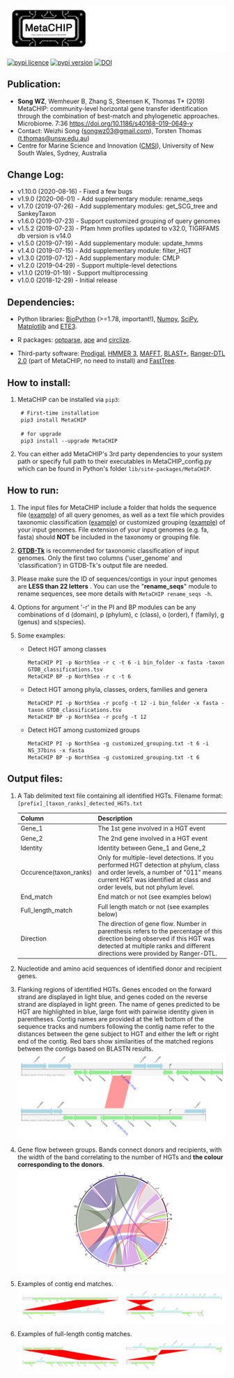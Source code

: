 
![logo](images/MetaCHIP_logo.jpg)

[![pypi licence       ](https://img.shields.io/pypi/l/MetaCHIP.svg)](https://opensource.org/licenses/gpl-3.0.html)
[![pypi version       ](https://img.shields.io/pypi/v/MetaCHIP.svg)](https://pypi.python.org/pypi/MetaCHIP) 
[![DOI                ](https://img.shields.io/static/v1.svg?label=DOI&message=10.1186/s40168-019-0649-y&color=orange)](https://doi.org/10.1186/s40168-019-0649-y)


Publication:
---

+ **Song WZ**, Wemheuer B, Zhang S, Steensen K, Thomas T* (2019) MetaCHIP: community-level horizontal gene transfer identification through the combination of best-match and phylogenetic approaches. Microbiome. 7:36 https://doi.org/10.1186/s40168-019-0649-y
+ Contact: Weizhi Song (songwz03@gmail.com), Torsten Thomas (t.thomas@unsw.edu.au)
+ Centre for Marine Science and Innovation ([CMSI](https://www.cmsi.unsw.edu.au)), University of New South Wales, Sydney, Australia


Change Log:
---

* v1.10.0 (2020-08-16) - Fixed a few bugs
* v1.9.0 (2020-06-01) - Add supplementary module: rename_seqs
* v1.7.0 (2019-07-26) - Add supplementary modules: get_SCG_tree and SankeyTaxon
* v1.6.0 (2019-07-23) - Support customized grouping of query genomes
* v1.5.2 (2019-07-23) - Pfam hmm profiles updated to v32.0, TIGRFAMS db version is v14.0
* v1.5.0 (2019-07-19) - Add supplementary module: update_hmms
* v1.4.0 (2019-07-15) - Add supplementary module: filter_HGT
* v1.3.0 (2019-07-12) - Add supplementary module: CMLP
* v1.2.0 (2019-04-29) - Support multiple-level detections
* v1.1.0 (2019-01-19) - Support multiprocessing
* v1.0.0 (2018-12-29) - Initial release


Dependencies:
---

+ Python libraries: 
[BioPython](https://github.com/biopython/biopython.github.io/) (>=1.78, important!), 
[Numpy](http://www.numpy.org),
[SciPy](https://www.scipy.org),
[Matplotlib](http://matplotlib.org) and 
[ETE3](http://etetoolkit.org).

+ R packages: 
[optparse](https://cran.r-project.org/web/packages/optparse/index.html),
[ape](https://cran.r-project.org/web/packages/ape/index.html) and 
[circlize](https://cran.r-project.org/web/packages/circlize/index.html).

+ Third-party software: 
[Prodigal](https://github.com/hyattpd/Prodigal), 
[HMMER 3](http://hmmer.org),
[MAFFT](https://mafft.cbrc.jp/alignment/software/),
[BLAST+](https://blast.ncbi.nlm.nih.gov/Blast.cgi?PAGE_TYPE=BlastDocs&DOC_TYPE=Download),
[Ranger-DTL 2.0](https://compbio.engr.uconn.edu/software/RANGER-DTL/) (part of MetaCHIP, no need to install) and 
[FastTree](http://www.microbesonline.org/fasttree/).


How to install:
---

1. MetaCHIP can be installed via `pip3`:

        # First-time installation
        pip3 install MetaCHIP
        
        # for upgrade
        pip3 install --upgrade MetaCHIP
        
1. You can either add MetaCHIP's 3rd party dependencies to your system path or specify full path to their executables in MetaCHIP_config.py which can be found in Python's folder `lib/site-packages/MetaCHIP`.


How to run:
---

1. The input files for MetaCHIP include a folder that holds the sequence file ([example](https://github.com/songweizhi/MetaCHIP/blob/master/input_file_examples/human_gut_bins))
of all query genomes, as well as a text file which provides taxonomic classification ([example](https://github.com/songweizhi/MetaCHIP/blob/master/input_file_examples/human_gut_bins_GTDB.tsv)) 
or customized grouping ([example](https://github.com/songweizhi/MetaCHIP/blob/master/input_file_examples/customized_grouping.txt))
of your input genomes. File extension of your input genomes (e.g. fa, fasta) should **NOT** be included in the taxonomy or grouping file.

1. [**GTDB-Tk**](https://github.com/Ecogenomics/GTDBTk) is recommended for taxonomic classification of input genomes. Only the first two columns ('user_genome' and 'classification') in GTDB-Tk's output file are needed. 

1. Please make sure the ID of sequences/contigs in your input genomes are **LESS than 22 letters** . 
You can use the "**rename_seqs**" module to rename sequences, see more details with `MetaCHIP rename_seqs -h`.

1. Options for argument '-r' in the PI and BP modules can be any combinations of d (domain), p (phylum), c (class), o (order), f (family), g (genus) and s(species).

1. Some examples: 
               
    * Detect HGT among classes
    
          MetaCHIP PI -p NorthSea -r c -t 6 -i bin_folder -x fasta -taxon GTDB_classifications.tsv
          MetaCHIP BP -p NorthSea -r c -t 6

    * Detect HGT among phyla, classes, orders, families and genera

          MetaCHIP PI -p NorthSea -r pcofg -t 12 -i bin_folder -x fasta -taxon GTDB_classifications.tsv
          MetaCHIP BP -p NorthSea -r pcofg -t 12

    * Detect HGT among customized groups
        
          MetaCHIP PI -p NorthSea -g customized_grouping.txt -t 6 -i NS_37bins -x fasta
          MetaCHIP BP -p NorthSea -g customized_grouping.txt -t 6


Output files:
---

1. A Tab delimited text file containing all identified HGTs. Filename format: `[prefix]_[taxon_ranks]_detected_HGTs.txt`

    |Column|Description|
    |---|---|
    |Gene_1|The 1st gene involved in a HGT event|
    |Gene_2|The 2nd gene involved in a HGT event|
    |Identity|Identity between Gene_1 and Gene_2|
    |Occurence(taxon_ranks)|Only for multiple-level detections. If you performed HGT detection at phylum, class and order levels, a number of "011" means current HGT was identified at class and order levels, but not phylum level.|
    |End_match|End match or not (see examples below)|
    |Full_length_match|Full length match or not (see examples below)|
    |Direction|The direction of gene flow. Number in parenthesis refers to the percentage of this direction being observed if this HGT was detected at multiple ranks and different directions were provided by Ranger-DTL.|   


1. Nucleotide and amino acid sequences of identified donor and recipient genes.


1. Flanking regions of identified HGTs. Genes encoded on the forward strand are displayed in light blue, and genes coded on the reverse strand are displayed in light green. The name of genes predicted to be HGT are highlighted in blue, large font with pairwise identity given in parentheses. Contig names are provided at the left bottom of the sequence tracks and numbers following the contig name refer to the distances between the gene subject to HGT and either the left or right end of the contig. Red bars show similarities of the matched regions between the contigs based on BLASTN results.
    ![flanking_regions](images/flanking_regions.png)

        
1. Gene flow between groups. Bands connect donors and recipients, with the width of the band correlating to the number of HGTs and **the colour corresponding to the donors**.
    ![Gene_flow](images/Gene_flow.jpg)


1. Examples of contig end matches.
    ![end_match](images/end_match.jpg)   

        
1. Examples of full-length contig matches.
    ![full_length_match](images/full_length_match.jpg)

